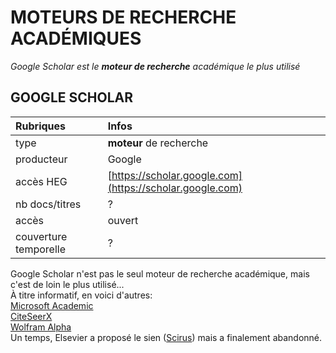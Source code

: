 # MOTEURS DE RECHERCHE ACADÉMIQUES

*Google Scholar est le **moteur de recherche** académique le plus utilisé*   

## GOOGLE SCHOLAR

| Rubriques | Infos |
| :-------- | :---- |
| type | **moteur** de recherche |
| producteur | Google |
| accès HEG | [https://scholar.google.com](https://scholar.google.com) |
| nb docs/titres | ? |
| accès | ouvert |
| couverture temporelle | ? |

Google Scholar n'est pas le seul moteur de recherche académique, mais c'est de loin le plus utilisé...   
À titre informatif, en voici d'autres:   
[Microsoft Academic](http://academic.microsoft.com/)   
[CiteSeerX](http://citeseerx.ist.psu.edu)   
[Wolfram Alpha](https://www.wolframalpha.com)    
Un temps, Elsevier a proposé le sien ([Scirus](https://web.archive.org/web/20180809192123/sciencedirect.com/scirus/)) mais a finalement abandonné.   
